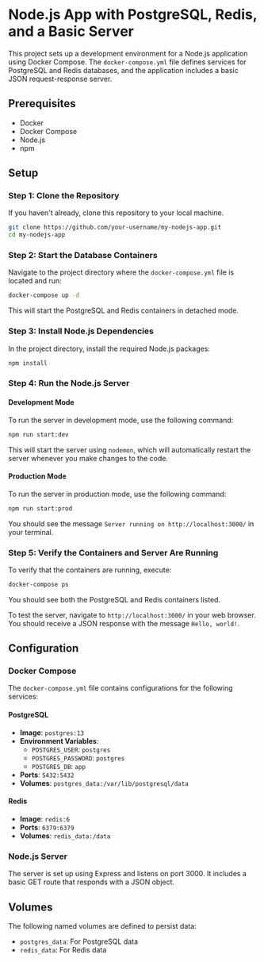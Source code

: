 # Node.js App with PostgreSQL, Redis, and a Basic Server

This project sets up a development environment for a Node.js application using Docker Compose. The `docker-compose.yml` file defines services for PostgreSQL and Redis databases, and the application includes a basic JSON request-response server.

## Prerequisites

- Docker
- Docker Compose
- Node.js
- npm

## Setup

### Step 1: Clone the Repository

If you haven't already, clone this repository to your local machine.

```bash
git clone https://github.com/your-username/my-nodejs-app.git
cd my-nodejs-app
```

### Step 2: Start the Database Containers

Navigate to the project directory where the `docker-compose.yml` file is located and run:

```bash
docker-compose up -d
```

This will start the PostgreSQL and Redis containers in detached mode.

### Step 3: Install Node.js Dependencies

In the project directory, install the required Node.js packages:

```bash
npm install
```

### Step 4: Run the Node.js Server

#### Development Mode

To run the server in development mode, use the following command:

```bash
npm run start:dev
```

This will start the server using `nodemon`, which will automatically restart the server whenever you make changes to the code.

#### Production Mode

To run the server in production mode, use the following command:

```bash
npm run start:prod
```

You should see the message `Server running on http://localhost:3000/` in your terminal.

### Step 5: Verify the Containers and Server Are Running

To verify that the containers are running, execute:

```bash
docker-compose ps
```

You should see both the PostgreSQL and Redis containers listed.

To test the server, navigate to `http://localhost:3000/` in your web browser. You should receive a JSON response with the message `Hello, world!`.

## Configuration

### Docker Compose

The `docker-compose.yml` file contains configurations for the following services:

#### PostgreSQL

- **Image**: `postgres:13`
- **Environment Variables**:
    - `POSTGRES_USER`: `postgres`
    - `POSTGRES_PASSWORD`: `postgres`
    - `POSTGRES_DB`: `app`
- **Ports**: `5432:5432`
- **Volumes**: `postgres_data:/var/lib/postgresql/data`

#### Redis

- **Image**: `redis:6`
- **Ports**: `6379:6379`
- **Volumes**: `redis_data:/data`

### Node.js Server

The server is set up using Express and listens on port 3000. It includes a basic GET route that responds with a JSON object.

## Volumes

The following named volumes are defined to persist data:

- `postgres_data`: For PostgreSQL data
- `redis_data`: For Redis data

